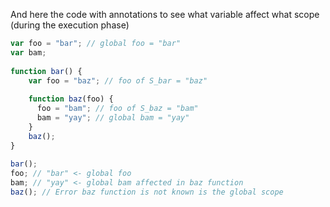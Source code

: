 And here the code with annotations to see what variable affect what scope (during the execution phase)

```js
var foo = "bar"; // global foo = "bar"
var bam;
 
function bar() {
    var foo = "baz"; // foo of S_bar = "baz"
 
    function baz(foo) {
      foo = "bam"; // foo of S_baz = "bam"
      bam = "yay"; // global bam = "yay"
    }
    baz();
}
 
bar();
foo; // "bar" <- global foo
bam; // "yay" <- global bam affected in baz function
baz(); // Error baz function is not known is the global scope
```